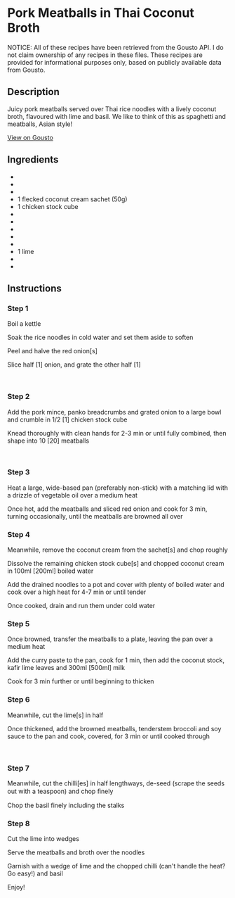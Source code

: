# Pork Meatballs in Thai Coconut Broth

NOTICE: All of these recipes have been retrieved from the Gousto API. I do not claim ownership of any recipes in these files. These recipes are provided for informational purposes only, based on publicly available data from Gousto.

## Description

Juicy pork meatballs served over Thai rice noodles with a lively coconut broth, flavoured with lime and basil. We like to think of this as spaghetti and meatballs, Asian style!

[View on Gousto](https://www.gousto.co.uk/recipes/cookbook/pork-meatballs-in-thai-coconut-broth)

## Ingredients

- 
- 
- 
- 1 flecked coconut cream sachet (50g)
- 1 chicken stock cube
- 
- 
- 
- 
- 
- 1 lime 
- 
- 

## Instructions


### Step 1

Boil a kettle


Soak the rice noodles in cold water and set them aside to soften&nbsp;


Peel and&nbsp;halve the red onion<span class="text-danger">[s]</span>


Slice half <span class="text-danger">[1]</span> onion, and grate the other half <span class="text-danger">[1]&nbsp;</span>


&nbsp;


### Step 2

Add the pork mince, panko breadcrumbs and&nbsp;grated onion&nbsp;to a large bowl and crumble in 1/2&nbsp;<span class="text-danger">[1]</span>&nbsp;chicken stock cube


Knead thoroughly with clean hands for 2-3 min or until fully combined, then shape&nbsp;into 10 <span class="text-danger">[20]&nbsp;</span>meatballs


&nbsp;


### Step 3

Heat a large, wide-based pan (preferably non-stick) with a matching lid with a drizzle of vegetable oil over a medium heat


Once hot, add the meatballs and sliced red onion and cook for 3 min, turning occasionally, until the meatballs are browned all over&nbsp;


### Step 4

Meanwhile, remove the coconut cream from the sachet<span class="text-danger">[s]</span> and chop roughly


Dissolve the remaining chicken&nbsp;stock cube<span class="text-danger">[s]&nbsp;</span>and&nbsp;chopped coconut cream in 100ml <span class="text-danger">[200ml]</span> boiled water


Add the drained noodles to a pot and cover with plenty of&nbsp;boiled&nbsp;water&nbsp;and cook over a high heat for 4-7 min or until tender&nbsp;


Once cooked, drain and run them under cold water


### Step 5

Once browned, transfer the meatballs to a plate, leaving the pan over a medium heat


Add the curry paste&nbsp;to the pan, cook for 1 min, then add the coconut stock, kafir&nbsp;lime leaves and 300ml <span class="text-danger">[500ml]</span> milk


Cook for 3 min further or until beginning to thicken


### Step 6

Meanwhile, cut the lime<span class="text-danger">[s]</span> in half


Once thickened, add the browned&nbsp;meatballs,&nbsp;tenderstem&nbsp;broccoli and&nbsp;soy sauce&nbsp;to the pan and cook, covered, for 3 min or until cooked through&nbsp;


&nbsp;


### Step 7

Meanwhile, cut the chilli<span class="text-danger">[es]</span> in half lengthways, de-seed (scrape the seeds out with a teaspoon) and chop ﬁnely&nbsp;


Chop the basil&nbsp;finely including the stalks&nbsp;

### Step 8

Cut the&nbsp;lime into wedges&nbsp;


Serve the meatballs and broth&nbsp;over the noodles&nbsp;


Garnish with a wedge of lime and the chopped chilli (can't handle the heat? Go easy!)&nbsp;and basil


Enjoy!

